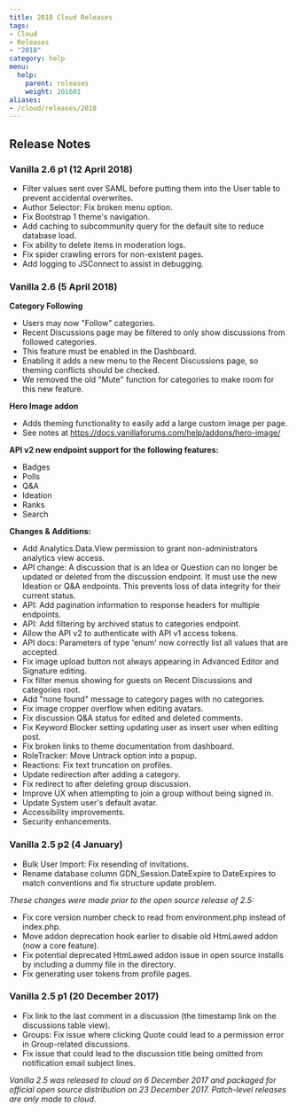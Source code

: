 ```yaml
---
title: 2018 Cloud Releases
tags:
- Cloud
- Releases
- "2018"
category: help
menu:
  help:
    parent: releases
    weight: 201601
aliases:
- /cloud/releases/2018
---
```

## Release Notes

### Vanilla 2.6 p1 (12 April 2018)

* Filter values sent over SAML before putting them into the User table to prevent accidental overwrites.
* Author Selector: Fix broken menu option.
* Fix Bootstrap 1 theme's navigation.
* Add caching to subcommunity query for the default site to reduce database load.
* Fix ability to delete items in moderation logs.
* Fix spider crawling errors for non-existent pages.
* Add logging to JSConnect to assist in debugging.


### Vanilla 2.6 (5 April 2018)

**Category Following**

* Users may now "Follow" categories.
* Recent Discussions page may be filtered to only show discussions from followed categories.
* This feature must be enabled in the Dashboard. 
* Enabling it adds a new menu to the Recent Discussions page, so theming conflicts should be checked.
* We removed the old "Mute" function for categories to make room for this new feature.

**Hero Image addon**

* Adds theming functionality to easily add a large custom image per page.
* See notes at https://docs.vanillaforums.com/help/addons/hero-image/

**API v2 new endpoint support for the following features:**

* Badges
* Polls
* Q&A
* Ideation 
* Ranks
* Search

**Changes & Additions:**

* Add Analytics.Data.View permission to grant non-administrators analytics view access.
* API change: A discussion that is an Idea or Question can no longer be updated or deleted from the discussion endpoint. It must use the new Ideation or Q&A endpoints. This prevents loss of data integrity for their current status.
* API: Add pagination information to response headers for multiple endpoints.
* API: Add filtering by archived status to categories endpoint.
* Allow the API v2 to authenticate with API v1 access tokens.
* API docs: Parameters of type 'enum' now correctly list all values that are accepted.
* Fix image upload button not always appearing in Advanced Editor and Signature editing.
* Fix filter menus showing for guests on Recent Discussions and categories root.
* Add "none found" message to category pages with no categories.
* Fix image cropper overflow when editing avatars.
* Fix discussion Q&A status for edited and deleted comments.
* Fix Keyword Blocker setting updating user as insert user when editing post.
* Fix broken links to theme documentation from dashboard.
* RoleTracker: Move Untrack option into a popup.
* Reactions: Fix text truncation on profiles.
* Update redirection after adding a category.
* Fix redirect to after deleting group discussion.
* Improve UX when attempting to join a group without being signed in.
* Update System user's default avatar.
* Accessibility improvements.
* Security enhancements.


### Vanilla 2.5 p2 (4 January)

* Bulk User Import: Fix resending of invitations.
* Rename database column GDN_Session.DateExpire to DateExpires to match conventions and fix structure update problem.

*These changes were made prior to the open source release of 2.5:*

* Fix core version number check to read from environment.php instead of index.php.
* Move addon deprecation hook earlier to disable old HtmLawed addon (now a core feature).
* Fix potential deprecated HtmLawed addon issue in open source installs by including a dummy file in the directory.
* Fix generating user tokens from profile pages.

### Vanilla 2.5 p1 (20 December 2017)

* Fix link to the last comment in a discussion (the timestamp link on the discussions table view).
* Groups: Fix issue where clicking Quote could lead to a permission error in Group-related discussions.
* Fix issue that could lead to the discussion title being omitted from notification email subject lines.

*Vanilla 2.5 was released to cloud on 6 December 2017 and packaged for official open source distribution on 23 December 2017. Patch-level releases are only made to cloud.*

